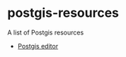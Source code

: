 # postgis-resources
A list of Postgis resources

* [Postgis editor](https://github.com/lukasmartinelli/postgis-editor)
